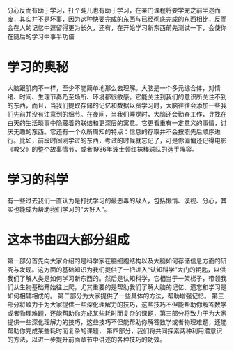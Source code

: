 分心反而有助于学习，打个盹儿也有助于学习，在某门课程将要学完之前半途而废，其实并不是坏事，因为这种快要完成的东西与已经彻底完成的东西相比，反而会在人的记忆中逗留得更为长久，还有，在开始学习新东西前先测试一下，会使你在随后的学习中事半功倍
# 学习的奥秘
大脑跟肌肉不一样，至少不能简单地那么去理解。大脑是一个多元综合体，对情绪、时间、生理节奏乃至场所、环境都很敏感。它能关注到我们的意识所关注不到的东西，而且，当我们提取存储的记忆和数据以资学习时，大脑往往会添加一些我们先前并没有注意到的细节。在夜间，当我们睡觉时，大脑还会勤奋工作，寻找在白天的生活琐事中隐藏着的联结和更深层的寓意。它更看重有一定意义的事情，讨厌无趣的东西。它还有一个众所周知的特点：信息的存取并不会按照先后顺序进行。比如，前段时间刚学过的东西，考试的时候就忘记了，可是你偏偏还记得电影《教父》的整个故事情节，或者1986年波士顿红袜棒球队的选手阵容。
# 学习的科学
有一些过去我们一直认为是打扰学习的最恶毒的敌人，包括懒惰、漠视、分心，其实也能成为帮助我们学习的“大好人”。
# 这本书由四大部分组成
第一部分首先向大家介绍的是科学家在脑细胞结构以及大脑如何存储信息方面的研究与发现。这方面的基础知识为我们提供了一把进入“认知科学”大门的钥匙，以供我们了解人类是如何学习新东西的。然后是认知科学，它相当于一架梯子，带领我们从生物基础开始往上爬，尤其重要的是帮助我们了解大脑的记忆、遗忘和学习是如何相辅相成的。
第二部分为大家提供了一些具体的方法，帮助增强记忆。
第三部分将致力于为大家提供一些深化理解力的技巧，这些技巧不但能帮助你解答数学或者物理难题，还能帮助你完成某些耗时而复杂的课题，第三部分将致力于为大家提供一些深化理解力的技巧，这些技巧不但能帮助你解答数学或者物理难题，还能帮助你完成某些耗时而复杂的课题，
第四部分，我们将共同探索两种利用潜意识的方法，以进一步提升前面章节中讲述的各种技巧的功效。